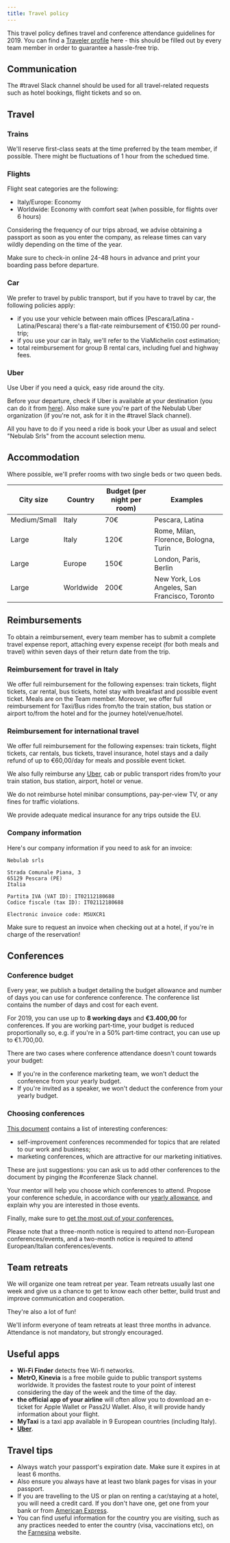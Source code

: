 ```yaml
---
title: Travel policy
---
```

This travel policy defines travel and conference attendance guidelines for 2019. You can find
a [Traveler profile](https://drive.google.com/file/d/1aW0GJGBOhCsYzHR2vgt-d5yh0bN5-cqg/) here -
this should be filled out by every team member in order to guarantee a hassle-free trip.

## Communication

The #travel Slack channel should be used for all travel-related requests such as hotel bookings, 
flight tickets and so on. 

## Travel

### Trains

We'll reserve first-class seats at the time preferred by the team member, if possible. There might
be fluctuations of 1 hour from the schedued time.

### Flights

Flight seat categories are the following:

- Italy/Europe: Economy
- Worldwide: Economy with comfort seat (when possible, for flights over 6 hours)

Considering the frequency of our trips abroad, we advise obtaining a passport as soon as you enter
the company, as release times can vary wildly depending on the time of the year.

Make sure to check-in online 24-48 hours in advance and print your boarding pass before departure.

### Car

We prefer to travel by public transport, but if you have to travel by car, the following policies 
apply:

- if you use your vehicle between main offices (Pescara/Latina - Latina/Pescara) there's a flat-rate
reimbursement of €150.00 per round-trip;
- if you use your car in Italy, we'll refer to the ViaMichelin cost estimation;
- total reimbursement for group B rental cars, including fuel and highway fees.

### Uber

Use Uber if you need a quick, easy ride around the city.

Before your departure, check if Uber is available at your destination (you can do it from
[here](https://www.uber.com/it/cities/)). Also make sure you're part of the Nebulab Uber
organization (if you're not, ask for it in the #travel Slack channel).

All you have to do if you need a ride is book your Uber as usual and select "Nebulab Srls" from the
account selection menu.

## Accommodation

Where possible, we'll prefer rooms with two single beds or two queen beds.

| City size    | Country   | Budget (per night per room) | Examples                                      |
|--------------|-----------|-----------------------------|-----------------------------------------------|
| Medium/Small | Italy     | 70€                         | Pescara, Latina                               |
| Large        | Italy     | 120€                        | Rome, Milan, Florence, Bologna, Turin         |
| Large        | Europe    | 150€                        | London, Paris, Berlin                         |
| Large        | Worldwide | 200€                        | New York, Los Angeles, San Francisco, Toronto |

## Reimbursements

To obtain a reimbursement, every team member has to submit a complete travel expense report,
attaching every expense receipt (for both meals and travel) within seven days of their return
date from the trip.

### Reimbursement for travel in Italy

We offer full reimbursement for the following expenses: train tickets, flight tickets, car rental,
bus tickets, hotel stay with breakfast and possible event ticket. Meals are on the Team member.
Moreover, we offer full reimbursement for Taxi/Bus rides from/to the train station, bus station or
airport to/from the hotel and for the journey hotel/venue/hotel.

### Reimbursement for international travel

We offer full reimbursement for the following expenses: train tickets, flight tickets, car rentals,
bus tickets, travel insurance, hotel stays and a daily refund of up to €60,00/day for meals and
possible event ticket.

We also fully reimburse any [Uber](#uber), cab or public transport rides from/to your train station,
bus station, airport, hotel or venue.

We do not reimburse hotel minibar consumptions, pay-per-view TV, or any fines for traffic
violations.

We provide adequate medical insurance for any trips outside the EU.

### Company information

Here's our company information if you need to ask for an invoice:

```
Nebulab srls

Strada Comunale Piana, 3
65129 Pescara (PE)
Italia

Partita IVA (VAT ID): IT02112180688
Codice fiscale (tax ID): IT02112180688

Electronic invoice code: M5UXCR1
```

Make sure to request an invoice when checking out at a hotel, if you're in charge of the
reservation!
  
## Conferences

### Conference budget

Every year, we publish a budget detailing the budget allowance and number of days you can use for
conference conference. The conference list contains the number of days and cost for each event.

For 2019, you can use up to **8 working days** and **€3.400,00** for conferences. If you are working
part-time, your budget is reduced proportionally so, e.g. if you're in a 50% part-time contract, you
can use up to €1.700,00.

There are two cases where conference attendance doesn't count towards your budget:

- If you're in the conference marketing team, we won't deduct the conference from your yearly 
  budget.
- If you're invited as a speaker, we won't deduct the conference from your yearly budget.

### Choosing conferences

[This document](https://docs.google.com/document/d/1QX6YhV3GMPwE9sQ8x52wDhUzyhKRfXxG2jqAFrt3tsQ)
contains a list of interesting conferences:

- self-improvement conferences recommended for topics that are related to our work and business;
- marketing conferences, which are attractive for our marketing initiatives.

These are just suggestions: you can ask us to add other conferences to the document by pinging the
\#conferenze Slack channel.

Your mentor will help you choose which conferences to attend. Propose your conference schedule,
in accordance with our [yearly allowance](#yearly-budget-and-days-amount), and explain why you are
interested in those events.

Finally, make sure to [get the most out of your conferences.](https://github.com/nebulab/playbook/blob/master/personal-growth/conferences.md)

Please note that a three-month notice is required to attend non-European conferences/events, and a
two-month notice is required to attend European/Italian conferences/events.

## Team retreats

We will organize one team retreat per year. Team retreats usually last one week and give us a chance
to get to know each other better, build trust and improve communication and cooperation.

They're also a lot of fun!

We'll inform everyone of team retreats at least three months in advance. Attendance is not 
mandatory, but strongly encouraged.

## Useful apps

- **Wi-Fi Finder** detects free Wi-fi networks.
- **MetrO, Kinevia** is a free mobile guide to public transport systems worldwide. It provides the
fastest route to your point of interest considering the day of the week and the time of the day.
- **the official app of your airline** will often allow you to download an e-ticket for Apple 
Wallet or Pass2U Wallet. Also, it will provide handy information about your flight.
- **MyTaxi** is a taxi app available in 9 European countries (including Italy).
- **[Uber](#uber)**.

## Travel tips

- Always watch your passport's expiration date. Make sure it expires in at least 6 months.
- Also ensure you always have at least two blank pages for visas in your passport.  
- If you are travelling to the US or plan on renting a car/staying at a hotel, you will need a 
  credit card. If you don't have one, get one from your bank or from 
  [American Express](https://www.americanexpress.com/it/).
- You can find useful information for the country you are visiting, such as any practices needed to
  enter the country (visa, vaccinations etc), on the [Farnesina](http://www.viaggiaresicuri.it/home.html)
  website.
